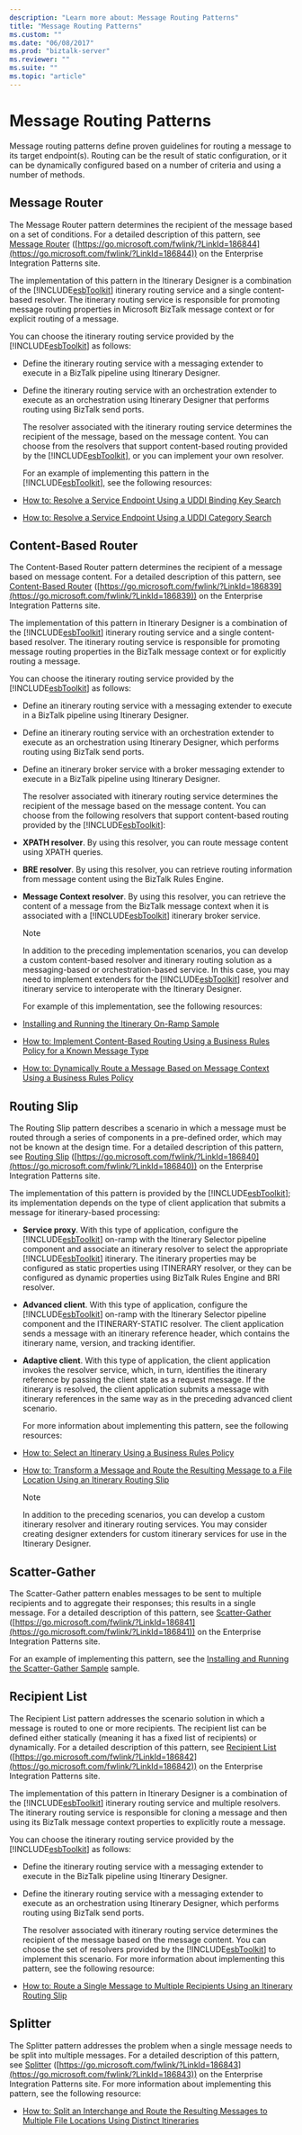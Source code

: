 ```yaml
---
description: "Learn more about: Message Routing Patterns"
title: "Message Routing Patterns"
ms.custom: ""
ms.date: "06/08/2017"
ms.prod: "biztalk-server"
ms.reviewer: ""
ms.suite: ""
ms.topic: "article"
---
```

# Message Routing Patterns
Message routing patterns define proven guidelines for routing a message to its target endpoint(s). Routing can be the result of static configuration, or it can be dynamically configured based on a number of criteria and using a number of methods.

## Message Router
 The Message Router pattern determines the recipient of the message based on a set of conditions. For a detailed description of this pattern, see [Message Router](https://go.microsoft.com/fwlink/?LinkId=186844) ([https://go.microsoft.com/fwlink/?LinkId=186844](https://go.microsoft.com/fwlink/?LinkId=186844)) on the Enterprise Integration Patterns site.

 The implementation of this pattern in the Itinerary Designer is a combination of the [!INCLUDE[esbToolkit](../includes/esbtoolkit-md.md)] itinerary routing service and a single content-based resolver. The itinerary routing service is responsible for promoting message routing properties in Microsoft BizTalk message context or for explicit routing of a message.

 You can choose the itinerary routing service provided by the [!INCLUDE[esbToolkit](../includes/esbtoolkit-md.md)] as follows:

- Define the itinerary routing service with a messaging extender to execute in a BizTalk pipeline using Itinerary Designer.

- Define the itinerary routing service with an orchestration extender to execute as an orchestration using Itinerary Designer that performs routing using BizTalk send ports.

  The resolver associated with the itinerary routing service determines the recipient of the message, based on the message content. You can choose from the resolvers that support content-based routing provided by the [!INCLUDE[esbToolkit](../includes/esbtoolkit-md.md)], or you can implement your own resolver.

  For an example of implementing this pattern in the [!INCLUDE[esbToolkit](../includes/esbtoolkit-md.md)], see the following resources:

- [How to: Resolve a Service Endpoint Using a UDDI Binding Key Search](../esb-toolkit/how-to-resolve-a-service-endpoint-using-a-uddi-binding-key-search.md)

- [How to: Resolve a Service Endpoint Using a UDDI Category Search](../esb-toolkit/how-to-resolve-a-service-endpoint-using-a-uddi-category-search.md)

## Content-Based Router
 The Content-Based Router pattern determines the recipient of a message based on message content. For a detailed description of this pattern, see [Content-Based Router](https://go.microsoft.com/fwlink/?LinkId=186839) ([https://go.microsoft.com/fwlink/?LinkId=186839](https://go.microsoft.com/fwlink/?LinkId=186839)) on the Enterprise Integration Patterns site.

 The implementation of this pattern in Itinerary Designer is a combination of the [!INCLUDE[esbToolkit](../includes/esbtoolkit-md.md)] itinerary routing service and a single content-based resolver. The itinerary routing service is responsible for promoting message routing properties in the BizTalk message context or for explicitly routing a message.

 You can choose the itinerary routing service provided by the [!INCLUDE[esbToolkit](../includes/esbtoolkit-md.md)] as follows:

- Define an itinerary routing service with a messaging extender to execute in a BizTalk pipeline using Itinerary Designer.

- Define an itinerary routing service with an orchestration extender to execute as an orchestration using Itinerary Designer, which performs routing using BizTalk send ports.

- Define an itinerary broker service with a broker messaging extender to execute in a BizTalk pipeline using Itinerary Designer.

  The resolver associated with itinerary routing service determines the recipient of the message based on the message content. You can choose from the following resolvers that support content-based routing provided by the [!INCLUDE[esbToolkit](../includes/esbtoolkit-md.md)]:

- **XPATH resolver**. By using this resolver, you can route message content using XPATH queries.

- **BRE resolver**. By using this resolver, you can retrieve routing information from message content using the BizTalk Rules Engine.

- **Message Context resolver**. By using this resolver, you can retrieve the content of a message from the BizTalk message context when it is associated with a [!INCLUDE[esbToolkit](../includes/esbtoolkit-md.md)] itinerary broker service.

  > [!NOTE]
  >  In addition to the preceding implementation scenarios, you can develop a custom content-based resolver and itinerary routing solution as a messaging-based or orchestration-based service. In this case, you may need to implement extenders for the [!INCLUDE[esbToolkit](../includes/esbtoolkit-md.md)] resolver and itinerary service to interoperate with the Itinerary Designer.

  For example of this implementation, see the following resources:

- [Installing and Running the Itinerary On-Ramp Sample](../esb-toolkit/installing-and-running-the-itinerary-on-ramp-sample.md)

- [How to: Implement Content-Based Routing Using a Business Rules Policy for a Known Message Type](../esb-toolkit/apply-content-based-routing-using-business-rules-policy-for-known-message-type.md)

- [How to: Dynamically Route a Message Based on Message Context Using a Business Rules Policy](../esb-toolkit/dynamically-route-messages-based-on-message-context-using-business-rules-policy.md)

## Routing Slip
 The Routing Slip pattern describes a scenario in which a message must be routed through a series of components in a pre-defined order, which may not be known at the design time. For a detailed description of this pattern, see [Routing Slip](https://go.microsoft.com/fwlink/?LinkId=186840) ([https://go.microsoft.com/fwlink/?LinkId=186840](https://go.microsoft.com/fwlink/?LinkId=186840)) on the Enterprise Integration Patterns site.

 The implementation of this pattern is provided by the [!INCLUDE[esbToolkit](../includes/esbtoolkit-md.md)]; its implementation depends on the type of client application that submits a message for itinerary-based processing:

- **Service proxy**. With this type of application, configure the [!INCLUDE[esbToolkit](../includes/esbtoolkit-md.md)] on-ramp with the Itinerary Selector pipeline component and associate an itinerary resolver to select the appropriate [!INCLUDE[esbToolkit](../includes/esbtoolkit-md.md)] itinerary. The itinerary properties may be configured as static properties using ITINERARY resolver, or they can be configured as dynamic properties using BizTalk Rules Engine and BRI resolver.

- **Advanced client**. With this type of application, configure the [!INCLUDE[esbToolkit](../includes/esbtoolkit-md.md)] on-ramp with the Itinerary Selector pipeline component and the ITINERARY-STATIC resolver. The client application sends a message with an itinerary reference header, which contains the itinerary name, version, and tracking identifier.

- **Adaptive client**. With this type of application, the client application invokes the resolver service, which, in turn, identifies the itinerary reference by passing the client state as a request message. If the itinerary is resolved, the client application submits a message with itinerary references in the same way as in the preceding advanced client scenario.

  For more information about implementing this pattern, see the following resources:

- [How to: Select an Itinerary Using a Business Rules Policy](../esb-toolkit/how-to-select-an-itinerary-using-a-business-rules-policy.md)

- [How to: Transform a Message and Route the Resulting Message to a File Location Using an Itinerary Routing Slip](../esb-toolkit/transform-message-and-route-the-message-to-a-location-using-itinerary-routing.md)

  > [!NOTE]
  >  In addition to the preceding scenarios, you can develop a custom itinerary resolver and itinerary routing services. You may consider creating designer extenders for custom itinerary services for use in the Itinerary Designer.

## Scatter-Gather
 The Scatter-Gather pattern enables messages to be sent to multiple recipients and to aggregate their responses; this results in a single message. For a detailed description of this pattern, see [Scatter-Gather](https://go.microsoft.com/fwlink/?LinkId=186841) ([https://go.microsoft.com/fwlink/?LinkId=186841](https://go.microsoft.com/fwlink/?LinkId=186841)) on the Enterprise Integration Patterns site.

 For an example of implementing this pattern, see the [Installing and Running the Scatter-Gather Sample](../esb-toolkit/installing-and-running-the-scatter-gather-sample.md) sample.

## Recipient List
 The Recipient List pattern addresses the scenario solution in which a message is routed to one or more recipients. The recipient list can be defined either statically (meaning it has a fixed list of recipients) or dynamically. For a detailed description of this pattern, see [Recipient List](https://go.microsoft.com/fwlink/?LinkId=186842) ([https://go.microsoft.com/fwlink/?LinkId=186842](https://go.microsoft.com/fwlink/?LinkId=186842)) on the Enterprise Integration Patterns site.

 The implementation of this pattern in Itinerary Designer is a combination of the [!INCLUDE[esbToolkit](../includes/esbtoolkit-md.md)] itinerary routing service and multiple resolvers. The itinerary routing service is responsible for cloning a message and then using its BizTalk message context properties to explicitly route a message.

 You can choose the itinerary routing service provided by the [!INCLUDE[esbToolkit](../includes/esbtoolkit-md.md)] as follows:

- Define the itinerary routing service with a messaging extender to execute in the BizTalk pipeline using Itinerary Designer.

- Define the itinerary routing service with a messaging extender to execute as an orchestration using Itinerary Designer, which performs routing using BizTalk send ports.

  The resolver associated with itinerary routing service determines the recipient of the message based on the message content. You can choose the set of resolvers provided by the [!INCLUDE[esbToolkit](../includes/esbtoolkit-md.md)] to implement this scenario. For more information about implementing this pattern, see the following resource:

- [How to: Route a Single Message to Multiple Recipients Using an Itinerary Routing Slip](../esb-toolkit/route-a-single-message-to-multiple-recipients-using-an-itinerary-routing-slip.md)

## Splitter
 The Splitter pattern addresses the problem when a single message needs to be split into multiple messages. For a detailed description of this pattern, see [Splitter](https://go.microsoft.com/fwlink/?LinkId=186843) ([https://go.microsoft.com/fwlink/?LinkId=186843](https://go.microsoft.com/fwlink/?LinkId=186843)) on the Enterprise Integration Patterns site. For more information about implementing this pattern, see the following resource:

-   [How to: Split an Interchange and Route the Resulting Messages to Multiple File Locations Using Distinct Itineraries](../esb-toolkit/split-an-interchange-and-route-messages-to-multiple-locations-using-itineraries.md)
